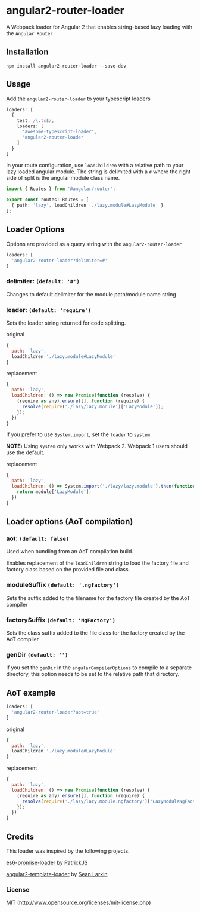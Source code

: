 # angular2-router-loader

A Webpack loader for Angular 2 that enables string-based lazy loading with the `Angular Router`

## Installation

  `npm install angular2-router-loader --save-dev`

## Usage

Add the `angular2-router-loader` to your typescript loaders

```ts
loaders: [
  {
    test: /\.ts$/,
    loaders: [
      'awesome-typescript-loader',
      'angular2-router-loader
    ]
  }
]
```

In your route configuration, use `loadChildren` with a relative path to your lazy loaded angular module. The string is delimited with a `#` where the right side of split is the angular module class name.

```ts
import { Routes } from '@angular/router';

export const routes: Routes = [
  { path: 'lazy', loadChildren './lazy.module#LazyModule' }
];
```

## Loader Options

Options are provided as a query string with the `angular2-router-loader`

```js
loaders: [
  'angular2-router-loader?delimiter=#'
]

```

### delimiter: `(default: '#')`

Changes to default delimiter for the module path/module name string

### loader: `(default: 'require')`

Sets the loader string returned for code splitting.

original
```js
{
  path: 'lazy',
  loadChildren './lazy.module#LazyModule'
}
```

replacement
```js
{
  path: 'lazy',
  loadChildren: () => new Promise(function (resolve) {
    (require as any).ensure([], function (require) {
      resolve(require('./lazy/lazy.module')['LazyModule']);
    });
  })
}
```

If you prefer to use `System.import`, set the `loader` to `system`

**NOTE:** Using `system` only works with Webpack 2. Webpack 1 users should use the default.

replacement
```js
{
  path: 'lazy',
  loadChildren: () => System.import('./lazy/lazy.module').then(function(module) {
    return module['LazyModule'];
  })
}
```

## Loader options (AoT compilation)

### aot: `(default: false)`

Used when bundling from an AoT compilation build.

Enables replacement of the `loadChildren` string to
load the factory file and factory class based on the provided file and class.

### moduleSuffix `(default: '.ngfactory')`

Sets the suffix added to the filename for the factory file created by the AoT compiler

### factorySuffix `(default: 'NgFactory')`

Sets the class suffix added to the file class for the factory created by the AoT compiler

### genDir `(default: '')`

If you set the `genDir` in the `angularCompilerOptions` to compile to a separate directory, this option needs to be set to the relative path that directory.

## AoT example

```js
loaders: [
  'angular2-router-loader?aot=true'
]
```

original
```js
{
  path: 'lazy',
  loadChildren './lazy.module#LazyModule'
}
```

replacement
```js
{
  path: 'lazy',
  loadChildren: () => new Promise(function (resolve) {
    (require as any).ensure([], function (require) {
      resolve(require('./lazy/lazy.module.ngfactory')['LazyModuleNgFactory']);
    });
  })
}
```

## Credits

This loader was inspired by the following projects.

[es6-promise-loader](https://github.com/gdi2290/es6-promise-loader) by [PatrickJS](https://twitter.com/@gdi2290)

[angular2-template-loader](https://github.com/TheLarkInn/angular2-template-loader) by [Sean Larkin](https://twitter.com/@TheLarkInn)

### License

MIT (http://www.opensource.org/licenses/mit-license.php)
